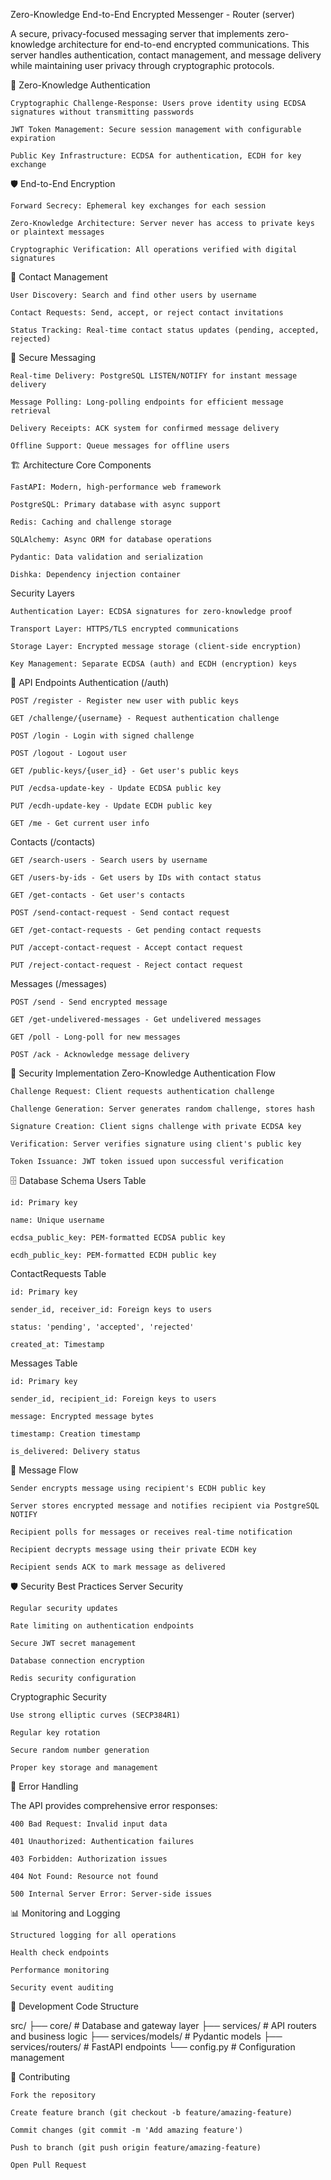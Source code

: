 Zero-Knowledge End-to-End Encrypted Messenger - Router (server)

A secure, privacy-focused messaging server that implements zero-knowledge architecture for end-to-end encrypted communications. This server handles authentication, contact management, and message delivery while maintaining user privacy through cryptographic protocols.

🔐 Zero-Knowledge Authentication

    Cryptographic Challenge-Response: Users prove identity using ECDSA signatures without transmitting passwords

    JWT Token Management: Secure session management with configurable expiration

    Public Key Infrastructure: ECDSA for authentication, ECDH for key exchange

🛡️ End-to-End Encryption

    Forward Secrecy: Ephemeral key exchanges for each session

    Zero-Knowledge Architecture: Server never has access to private keys or plaintext messages

    Cryptographic Verification: All operations verified with digital signatures

👥 Contact Management

    User Discovery: Search and find other users by username

    Contact Requests: Send, accept, or reject contact invitations

    Status Tracking: Real-time contact status updates (pending, accepted, rejected)

💬 Secure Messaging

    Real-time Delivery: PostgreSQL LISTEN/NOTIFY for instant message delivery

    Message Polling: Long-polling endpoints for efficient message retrieval

    Delivery Receipts: ACK system for confirmed message delivery

    Offline Support: Queue messages for offline users

🏗️ Architecture
Core Components

    FastAPI: Modern, high-performance web framework

    PostgreSQL: Primary database with async support

    Redis: Caching and challenge storage

    SQLAlchemy: Async ORM for database operations

    Pydantic: Data validation and serialization

    Dishka: Dependency injection container

Security Layers

    Authentication Layer: ECDSA signatures for zero-knowledge proof

    Transport Layer: HTTPS/TLS encrypted communications

    Storage Layer: Encrypted message storage (client-side encryption)

    Key Management: Separate ECDSA (auth) and ECDH (encryption) keys

🔧 API Endpoints
Authentication (/auth)

    POST /register - Register new user with public keys

    GET /challenge/{username} - Request authentication challenge

    POST /login - Login with signed challenge

    POST /logout - Logout user

    GET /public-keys/{user_id} - Get user's public keys

    PUT /ecdsa-update-key - Update ECDSA public key

    PUT /ecdh-update-key - Update ECDH public key

    GET /me - Get current user info

Contacts (/contacts)

    GET /search-users - Search users by username

    GET /users-by-ids - Get users by IDs with contact status

    GET /get-contacts - Get user's contacts

    POST /send-contact-request - Send contact request

    GET /get-contact-requests - Get pending contact requests

    PUT /accept-contact-request - Accept contact request

    PUT /reject-contact-request - Reject contact request

Messages (/messages)

    POST /send - Send encrypted message

    GET /get-undelivered-messages - Get undelivered messages

    GET /poll - Long-poll for new messages

    POST /ack - Acknowledge message delivery

🔐 Security Implementation
Zero-Knowledge Authentication Flow

    Challenge Request: Client requests authentication challenge

    Challenge Generation: Server generates random challenge, stores hash

    Signature Creation: Client signs challenge with private ECDSA key

    Verification: Server verifies signature using client's public key

    Token Issuance: JWT token issued upon successful verification

🗄️ Database Schema
Users Table

    id: Primary key

    name: Unique username

    ecdsa_public_key: PEM-formatted ECDSA public key

    ecdh_public_key: PEM-formatted ECDH public key

ContactRequests Table

    id: Primary key

    sender_id, receiver_id: Foreign keys to users

    status: 'pending', 'accepted', 'rejected'

    created_at: Timestamp

Messages Table

    id: Primary key

    sender_id, recipient_id: Foreign keys to users

    message: Encrypted message bytes

    timestamp: Creation timestamp

    is_delivered: Delivery status

🔄 Message Flow

    Sender encrypts message using recipient's ECDH public key

    Server stores encrypted message and notifies recipient via PostgreSQL NOTIFY

    Recipient polls for messages or receives real-time notification

    Recipient decrypts message using their private ECDH key

    Recipient sends ACK to mark message as delivered

🛡️ Security Best Practices
Server Security

    Regular security updates

    Rate limiting on authentication endpoints

    Secure JWT secret management

    Database connection encryption

    Redis security configuration

Cryptographic Security

    Use strong elliptic curves (SECP384R1)

    Regular key rotation

    Secure random number generation

    Proper key storage and management

🚨 Error Handling

The API provides comprehensive error responses:

    400 Bad Request: Invalid input data

    401 Unauthorized: Authentication failures

    403 Forbidden: Authorization issues

    404 Not Found: Resource not found

    500 Internal Server Error: Server-side issues

📊 Monitoring and Logging

    Structured logging for all operations

    Health check endpoints

    Performance monitoring

    Security event auditing

🔧 Development
Code Structure

src/
 ├── core/          # Database and gateway layer
 ├── services/      # API routers and business logic
 ├── services/models/        # Pydantic models
 ├── services/routers/       # FastAPI endpoints
 └── config.py      # Configuration management

🤝 Contributing

    Fork the repository

    Create feature branch (git checkout -b feature/amazing-feature)

    Commit changes (git commit -m 'Add amazing feature')

    Push to branch (git push origin feature/amazing-feature)

    Open Pull Request




